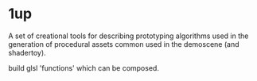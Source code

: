# 1up

A set of creational tools for describing prototyping algorithms used in the
generation of procedural assets common used in the demoscene (and shadertoy).

build glsl 'functions' which can be composed.